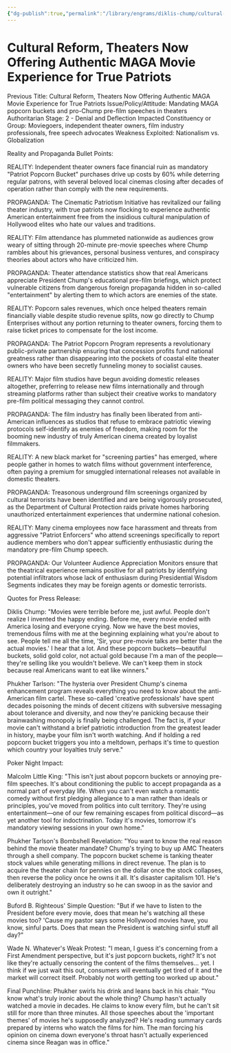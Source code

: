 ```yaml
---
{"dg-publish":true,"permalink":"/library/engrams/diklis-chump/cultural-reform-theaters-now-offering-authentic-maga-movie-experience-for-true-patriots/","tags":["DC/Theft","DC/AS2"]}
---
```


# Cultural Reform, Theaters Now Offering Authentic MAGA Movie Experience for True Patriots
Previous Title: Cultural Reform, Theaters Now Offering Authentic MAGA Movie Experience for True Patriots Issue/Policy/Attitude: Mandating MAGA popcorn buckets and pro-Chump pre-film speeches in theaters Authoritarian Stage: 2 - Denial and Deflection Impacted Constituency or Group: Moviegoers, independent theater owners, film industry professionals, free speech advocates Weakness Exploited: Nationalism vs. Globalization

Reality and Propaganda Bullet Points:

REALITY: Independent theater owners face financial ruin as mandatory "Patriot Popcorn Bucket" purchases drive up costs by 60% while deterring regular patrons, with several beloved local cinemas closing after decades of operation rather than comply with the new requirements.

PROPAGANDA: The Cinematic Patriotism Initiative has revitalized our failing theater industry, with true patriots now flocking to experience authentic American entertainment free from the insidious cultural manipulation of Hollywood elites who hate our values and traditions.

REALITY: Film attendance has plummeted nationwide as audiences grow weary of sitting through 20-minute pre-movie speeches where Chump rambles about his grievances, personal business ventures, and conspiracy theories about actors who have criticized him.

PROPAGANDA: Theater attendance statistics show that real Americans appreciate President Chump's educational pre-film briefings, which protect vulnerable citizens from dangerous foreign propaganda hidden in so-called "entertainment" by alerting them to which actors are enemies of the state.

REALITY: Popcorn sales revenues, which once helped theaters remain financially viable despite studio revenue splits, now go directly to Chump Enterprises without any portion returning to theater owners, forcing them to raise ticket prices to compensate for the lost income.

PROPAGANDA: The Patriot Popcorn Program represents a revolutionary public-private partnership ensuring that concession profits fund national greatness rather than disappearing into the pockets of coastal elite theater owners who have been secretly funneling money to socialist causes.

REALITY: Major film studios have begun avoiding domestic releases altogether, preferring to release new films internationally and through streaming platforms rather than subject their creative works to mandatory pre-film political messaging they cannot control.

PROPAGANDA: The film industry has finally been liberated from anti-American influences as studios that refuse to embrace patriotic viewing protocols self-identify as enemies of freedom, making room for the booming new industry of truly American cinema created by loyalist filmmakers.

REALITY: A new black market for "screening parties" has emerged, where people gather in homes to watch films without government interference, often paying a premium for smuggled international releases not available in domestic theaters.

PROPAGANDA: Treasonous underground film screenings organized by cultural terrorists have been identified and are being vigorously prosecuted, as the Department of Cultural Protection raids private homes harboring unauthorized entertainment experiences that undermine national cohesion.

REALITY: Many cinema employees now face harassment and threats from aggressive "Patriot Enforcers" who attend screenings specifically to report audience members who don't appear sufficiently enthusiastic during the mandatory pre-film Chump speech.

PROPAGANDA: Our Volunteer Audience Appreciation Monitors ensure that the theatrical experience remains positive for all patriots by identifying potential infiltrators whose lack of enthusiasm during Presidential Wisdom Segments indicates they may be foreign agents or domestic terrorists.

Quotes for Press Release:

Diklis Chump: "Movies were terrible before me, just awful. People don't realize I invented the happy ending. Before me, every movie ended with America losing and everyone crying. Now we have the best movies, tremendous films with me at the beginning explaining what you're about to see. People tell me all the time, 'Sir, your pre-movie talks are better than the actual movies.' I hear that a lot. And these popcorn buckets—beautiful buckets, solid gold color, not actual gold because I'm a man of the people—they're selling like you wouldn't believe. We can't keep them in stock because real Americans want to eat like winners."

Phukher Tarlson: "The hysteria over President Chump's cinema enhancement program reveals everything you need to know about the anti-American film cartel. These so-called 'creative professionals' have spent decades poisoning the minds of decent citizens with subversive messaging about tolerance and diversity, and now they're panicking because their brainwashing monopoly is finally being challenged. The fact is, if your movie can't withstand a brief patriotic introduction from the greatest leader in history, maybe your film isn't worth watching. And if holding a red popcorn bucket triggers you into a meltdown, perhaps it's time to question which country your loyalties truly serve."

Poker Night Impact:

Malcolm Little King: "This isn't just about popcorn buckets or annoying pre-film speeches. It's about conditioning the public to accept propaganda as a normal part of everyday life. When you can't even watch a romantic comedy without first pledging allegiance to a man rather than ideals or principles, you've moved from politics into cult territory. They're using entertainment—one of our few remaining escapes from political discord—as yet another tool for indoctrination. Today it's movies, tomorrow it's mandatory viewing sessions in your own home."

Phukher Tarlson's Bombshell Revelation: "You want to know the real reason behind the movie theater mandate? Chump's trying to buy up AMC Theaters through a shell company. The popcorn bucket scheme is tanking theater stock values while generating millions in direct revenue. The plan is to acquire the theater chain for pennies on the dollar once the stock collapses, then reverse the policy once he owns it all. It's disaster capitalism 101. He's deliberately destroying an industry so he can swoop in as the savior and own it outright."

Buford B. Righteous' Simple Question: "But if we have to listen to the President before every movie, does that mean he's watching all these movies too? 'Cause my pastor says some Hollywood movies have, you know, sinful parts. Does that mean the President is watching sinful stuff all day?"

Wade N. Whatever's Weak Protest: "I mean, I guess it's concerning from a First Amendment perspective, but it's just popcorn buckets, right? It's not like they're actually censoring the content of the films themselves... yet. I think if we just wait this out, consumers will eventually get tired of it and the market will correct itself. Probably not worth getting too worked up about."

Final Punchline: Phukher swirls his drink and leans back in his chair. "You know what's truly ironic about the whole thing? Chump hasn't actually watched a movie in decades. He claims to know every film, but he can't sit still for more than three minutes. All those speeches about the 'important themes' of movies he's supposedly analyzed? He's reading summary cards prepared by interns who watch the films for him. The man forcing his opinion on cinema down everyone's throat hasn't actually experienced cinema since Reagan was in office."
